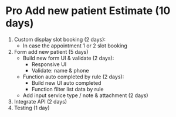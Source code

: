 
# Pro Add new patient Estimate (10 days)
1. Custom display slot booking (2 days):
   - In case the appointment 1 or 2 slot booking
2. Form add new patient (5 days)
   - Build new form UI & validate (2 days):
     - Responsive UI 
     - Validate: name & phone
   - Function auto completed by rule (2 days):
     - Build new UI auto completed
     - Function filter list data by rule 
   - Add input service type / note & attachment (2 days)
3. Integrate API (2 days)
4. Testing (1 day)
